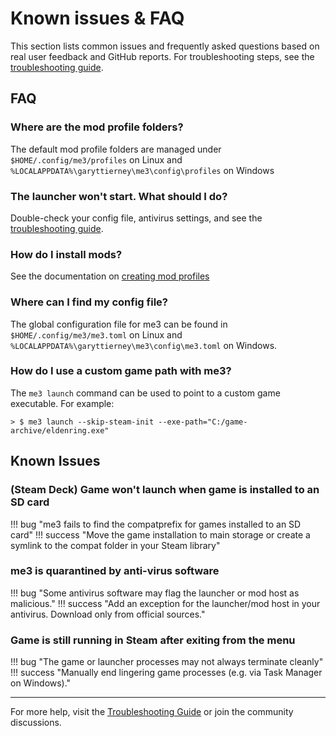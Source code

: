 # Known issues & FAQ

This section lists common issues and frequently asked questions based on real user feedback and GitHub reports. For troubleshooting steps, see the [troubleshooting guide](troubleshooting.md).

## FAQ

### Where are the mod profile folders?

The default mod profile folders are managed under `$HOME/.config/me3/profiles` on Linux and `%LOCALAPPDATA%\garyttierney\me3\config\profiles` on Windows

### The launcher won't start. What should I do?

Double-check your config file, antivirus settings, and see the [troubleshooting guide](troubleshooting.md).

### How do I install mods?

See the documentation on [creating mod profiles](./creating-mod-profiles.md)

### Where can I find my config file?

The global configuration file for me3 can be found in `$HOME/.config/me3/me3.toml` on Linux and `%LOCALAPPDATA%\garyttierney\me3\config\me3.toml` on Windows.

### How do I use a custom game path with me3?

The `me3 launch` command can be used to point to a custom game executable. For example:

```shell
> $ me3 launch --skip-steam-init --exe-path="C:/game-archive/eldenring.exe"
```

## Known Issues

### (Steam Deck) Game won't launch when game is installed to an SD card

!!! bug "me3 fails to find the compatprefix for games installed to an SD card"
!!! success "Move the game installation to main storage or create a symlink to the compat folder in your Steam library"

### me3 is quarantined by anti-virus software

!!! bug "Some antivirus software may flag the launcher or mod host as malicious."
!!! success "Add an exception for the launcher/mod host in your antivirus. Download only from official sources."

### Game is still running in Steam after exiting from the menu

!!! bug "The game or launcher processes may not always terminate cleanly"
!!! success "Manually end lingering game processes (e.g. via Task Manager on Windows)."

---

For more help, visit the [Troubleshooting Guide](troubleshooting.md) or join the community discussions.
